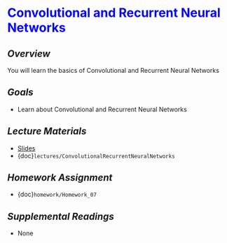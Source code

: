 # <span style="color: blue;"><b>Convolutional and Recurrent Neural Networks</b></span>

## *Overview*
You will learn the basics of Convolutional and Recurrent Neural Networks

## *Goals*
* Learn about Convolutional and Recurrent Neural Networks

## *Lecture Materials*
* [Slides](https://docs.google.com/presentation/d/1cDFVtEVGLaWd4256OShSb3Roto0x4y4GwG6LkhVozg0/edit?usp=sharing)
* {doc}`lectures/ConvolutionalRecurrentNeuralNetworks`

## *Homework Assignment*
* {doc}`homework/Homework_07`

## *Supplemental Readings*
* None